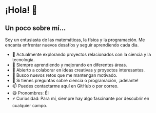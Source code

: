 # ¡Hola! 👋

## Un poco sobre mí...

Soy un entusiasta de las matemáticas, la física y la programación. Me encanta enfrentar nuevos desafíos y seguir aprendiendo cada día.

- 🔭 Actualmente explorando proyectos relacionados con la ciencia y la tecnología.
- 🌱 Siempre aprendiendo y mejorando en diferentes áreas.
- 👯 Abierto a colaborar en ideas creativas y proyectos interesantes.
- 🤔 Busco nuevos retos que me mantengan motivado.
- 💬 Si tienes preguntas sobre ciencia o programación, ¡adelante!
- 📫 Puedes contactarme aquí en GitHub o por correo.
- 😄 Pronombres: Él
- ⚡ Curiosidad: Para mí, siempre hay algo fascinante por descubrir en cualquier campo.
